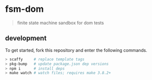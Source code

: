 # fsm-dom
> finite state machine sandbox for dom tests

## development
To get started, fork this repository and enter the following commands.
```sh
> scaffy     # replace template tags
> pkg-bump   # update package.json dep versions
> npm i      # install deps
> make watch # watch files; requires make 3.8.2+
```
